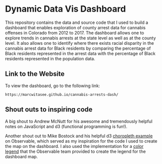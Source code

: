 # Dynamic Data Vis Dashboard

This repository contains the data and source code that I used to build a dashboard that enables exploration of county arrest data for cannabis offenses in Colorado from 2012 to 2017. The dashboard allows one to explore trends in cannabis arrests at the state level as well as at the county level. It also allows one to identify where there exists racial disparity in the cannabis arrest data for Black residents by comparing the percentage of Black residents represented in the arrest data with the percentage of Black residents represented in the population data.

## Link to the Website

To view the dashboard, go to the following link:

`https://marcwitasee.github.io/cannabis-arrests-dash/`


## Shout outs to inspiring code

A big shout to Andrew McNutt for his awesome and tremendously helpful notes on JavaScript and d3 (functional programming is fun!).

Another shout out to Mike Bostock and his helpful d3 [choropleth example](https://observablehq.com/@d3/choropleth) on Observable, which served as my inspiration for the code I used to create the map on the dashboard. I also used the implementation for a [color legend](https://observablehq.com/@d3/color-legend) that the Observable team provided to create the legend for the dashboard map.